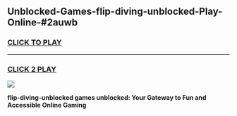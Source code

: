 
## Unblocked-Games-flip-diving-unblocked-Play-Online-#2auwb
<h3>
<a href="https://premium.freeplayer.one?title=flip-diving-unblocked&ref=27F">CLICK TO PLAY</a></h3>
<hr>

<h3>
<a href="https://premium.freeplayer.one?title=flip-diving-unblocked&ref=27F">CLICK 2 PLAY</a>
  
</h3>

<a href="https://premium.freeplayer.one?title=flip-diving-unblocked&ref=27F"><img src="https://clearcache.store/games.png"></a>


**flip-diving-unblocked games unblocked: Your Gateway to Fun and Accessible Online Gaming**
